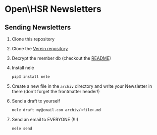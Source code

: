 # Open\HSR Newsletters

## Sending Newsletters

1. Clone this repository
2. Clone the [Verein repository](https://github.com/openhsr/verein)
3. Decrypt the member db (checkout the [README](https://github.com/openhsr/verein/tree/master/mitglieder))
4. Install nele

    ```bash
    pip3 install nele
    ```
5. Create a new file in the `archiv` directory and write your Newsletter in there (don't forget the  frontmatter header!)
6. Send a draft to yourself

    ```bash
    nele draft my@email.com archiv/<file>.md
    ```

7. Send an email to EVERYONE (!!!)

    ```bash
    nele send
    ```
